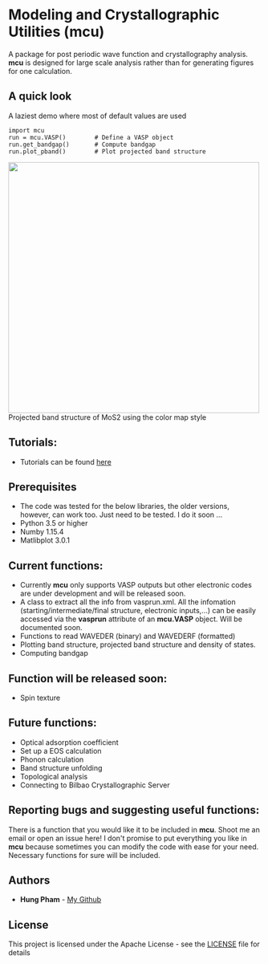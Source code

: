 # Modeling and Crystallographic Utilities (mcu)
A package for post periodic wave function and crystallography analysis. **mcu** is designed for large scale analysis rather than for generating figures for one calculation.

## A quick look
A laziest demo where most of default values are used

```
import mcu
run = mcu.VASP()        # Define a VASP object
run.get_bandgap()       # Compute bandgap
run.plot_pband()        # Plot projected band structure
```

<img src="https://github.com/hungpham2017/mcu/blob/master/doc/MoS2.png" width="500" align="middle">
Projected band structure of MoS2 using the color map style

## Tutorials:
-  Tutorials can be found [here](https://hungpham2017.github.io/mcu)

## Prerequisites
- The code was tested for the below libraries, the older versions, however, can work too. Just need to be tested. I do it soon ...
- Python 3.5 or higher
- Numby 1.15.4
- Matlibplot 3.0.1

 
## Current functions:
- Currently **mcu** only supports VASP outputs but other electronic codes are under development and will be released soon.
- A class to extract all the info from vasprun.xml. All the infomation (starting/intermediate/final structure, electronic inputs,...)
can be easily accessed via the **vasprun** attribute of an **mcu.VASP** object. Will be documented soon.
- Functions to read WAVEDER (binary) and WAVEDERF (formatted)
- Plotting band structure, projected band structure and density of states.
- Computing bandgap

## Function will be released soon:
 - Spin texture
 
## Future functions:
 - Optical adsorption coefficient
 - Set up a EOS calculation
 - Phonon calculation
 - Band structure unfolding
 - Topological analysis
 - Connecting to Bilbao Crystallographic Server
 
## Reporting bugs and suggesting useful functions:
There is a function that you would like it to be included in **mcu**. Shoot me an email or open an issue here!
I don't promise to put everything you like in **mcu** because sometimes you can modify the code with ease for your need.
Necessary functions for sure will be included.


## Authors
- **Hung Pham** - [My Github](https://github.com/hungpham2017)

## License
This project is licensed under the Apache License - see the [LICENSE](LICENSE) file for details